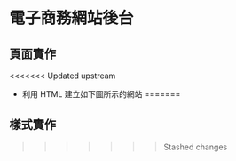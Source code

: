 # 電子商務網站後台
 
## 頁面實作

<<<<<<< Updated upstream
- 利用 HTML 建立如下圖所示的網站
=======
## 樣式實作
>>>>>>> Stashed changes
